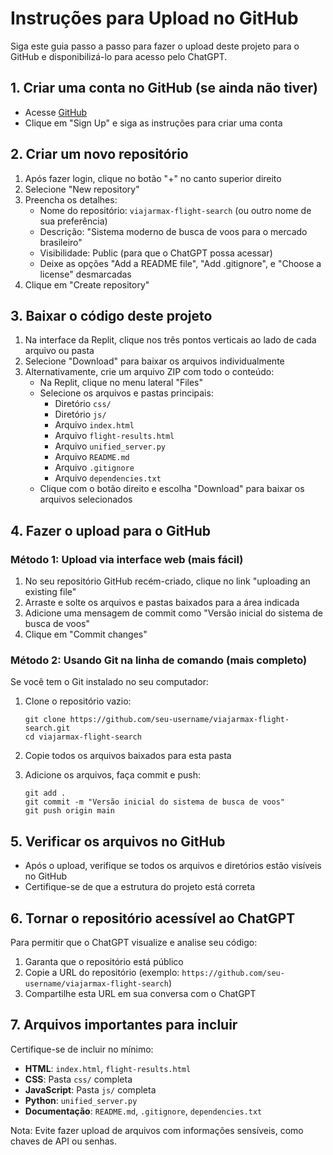 # Instruções para Upload no GitHub

Siga este guia passo a passo para fazer o upload deste projeto para o GitHub e disponibilizá-lo para acesso pelo ChatGPT.

## 1. Criar uma conta no GitHub (se ainda não tiver)

- Acesse [GitHub](https://github.com)
- Clique em "Sign Up" e siga as instruções para criar uma conta

## 2. Criar um novo repositório

1. Após fazer login, clique no botão "+" no canto superior direito
2. Selecione "New repository"
3. Preencha os detalhes:
   - Nome do repositório: `viajarmax-flight-search` (ou outro nome de sua preferência)
   - Descrição: "Sistema moderno de busca de voos para o mercado brasileiro"
   - Visibilidade: Public (para que o ChatGPT possa acessar)
   - Deixe as opções "Add a README file", "Add .gitignore", e "Choose a license" desmarcadas
4. Clique em "Create repository"

## 3. Baixar o código deste projeto

1. Na interface da Replit, clique nos três pontos verticais ao lado de cada arquivo ou pasta
2. Selecione "Download" para baixar os arquivos individualmente
3. Alternativamente, crie um arquivo ZIP com todo o conteúdo:
   - Na Replit, clique no menu lateral "Files"
   - Selecione os arquivos e pastas principais:
     - Diretório `css/`
     - Diretório `js/`
     - Arquivo `index.html`
     - Arquivo `flight-results.html`
     - Arquivo `unified_server.py`
     - Arquivo `README.md`
     - Arquivo `.gitignore`
     - Arquivo `dependencies.txt`
   - Clique com o botão direito e escolha "Download" para baixar os arquivos selecionados

## 4. Fazer o upload para o GitHub

### Método 1: Upload via interface web (mais fácil)

1. No seu repositório GitHub recém-criado, clique no link "uploading an existing file"
2. Arraste e solte os arquivos e pastas baixados para a área indicada
3. Adicione uma mensagem de commit como "Versão inicial do sistema de busca de voos"
4. Clique em "Commit changes"

### Método 2: Usando Git na linha de comando (mais completo)

Se você tem o Git instalado no seu computador:

1. Clone o repositório vazio:
   ```
   git clone https://github.com/seu-username/viajarmax-flight-search.git
   cd viajarmax-flight-search
   ```

2. Copie todos os arquivos baixados para esta pasta

3. Adicione os arquivos, faça commit e push:
   ```
   git add .
   git commit -m "Versão inicial do sistema de busca de voos"
   git push origin main
   ```

## 5. Verificar os arquivos no GitHub

- Após o upload, verifique se todos os arquivos e diretórios estão visíveis no GitHub
- Certifique-se de que a estrutura do projeto está correta

## 6. Tornar o repositório acessível ao ChatGPT

Para permitir que o ChatGPT visualize e analise seu código:

1. Garanta que o repositório está público
2. Copie a URL do repositório (exemplo: `https://github.com/seu-username/viajarmax-flight-search`)
3. Compartilhe esta URL em sua conversa com o ChatGPT

## 7. Arquivos importantes para incluir

Certifique-se de incluir no mínimo:

- **HTML**: `index.html`, `flight-results.html`
- **CSS**: Pasta `css/` completa
- **JavaScript**: Pasta `js/` completa
- **Python**: `unified_server.py`
- **Documentação**: `README.md`, `.gitignore`, `dependencies.txt`

Nota: Evite fazer upload de arquivos com informações sensíveis, como chaves de API ou senhas.